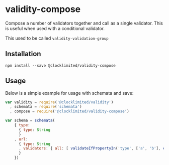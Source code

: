 # validity-compose

Compose a number of validators together and call as a single validator. This is
useful when used with a conditional validator.

This used to be called `validity-validation-group`

## Installation

```
npm install --save @clocklimited/validity-compose
```

## Usage

Below is a simple example for usage with schemata and save:

``` js
var validity = require('@clocklimited/validity')
  , schemata = require('schemata')
  , compose = require('@clocklimited/validity-compose')

var schema = schemata(
    { type:
      { type: String
      }
    , url:
      { type: String
      , validators: { all: [ validateIfPropertyIn('type', ['a', 'b'], compose([ validity.required, validity.url ]) ] }
      }
    })
```

